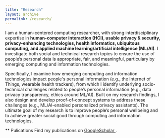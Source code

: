 ```yaml
---
title: "Research"
layout: archive
permalink: /research/
---
```


I am a human-centered computing researcher, with strong interdisciplinary expertise in **human-computer interaction (HCI), usable privacy &amp; security, privacy-enhancing technologies, health informatics, ubiquitous computing, and applied machine learning/artificial intelligence (ML/AI)**. 
I investigate both social and technical research topics to ensure the use of people’s personal data is appropriate, fair, and meaningful, particulary by emerging computing and information technologies. 

Specifically, I examine how emerging computing and information technologies impact people's personal information (e.g., the Internet of Things, wearable health trackers), from which I identify underlying socio-technical challenges related to people’s personal information (e.g., data privacy transparency, ethics around ML/AI). Built on my research findings, I also design and develop proof-of-concept systems to address these challenges (e.g., ML/AI-enabled personalized privacy assistants). The ultimate goal of my research is to improve people’s personal wellbeing and to achieve greater social good through computing and information technologies.

** Pulications
Find my publications on <a href="https://scholar.google.com/citations?hl=en&user=XjkbPSwAAAAJ&view_op=list_works&sortby=pubdate" target="_blank"> GoogleScholar </a>.
